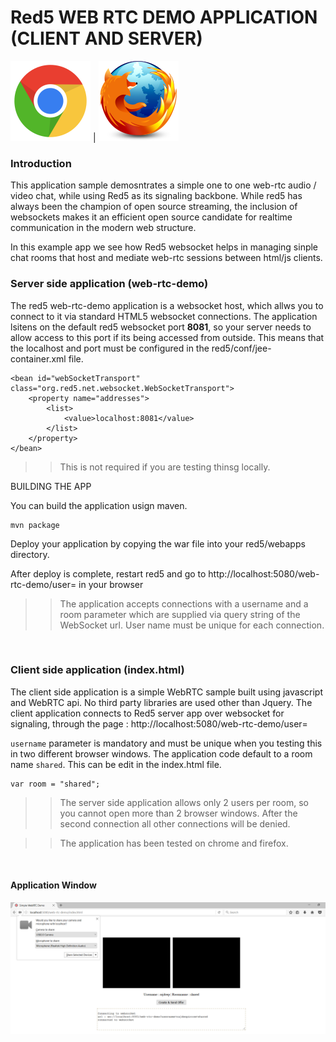 # Red5 WEB RTC DEMO APPLICATION (CLIENT AND SERVER)

![Chrome](images/chrome.png) | ![Firefox](images/firefox.png)

### Introduction

This application sample demosntrates a simple one to one web-rtc audio / video chat, while using Red5 as its signaling backbone. While  red5 has always been the champion of open source streaming, the inclusion of websockets makes it an efficient open source candidate for realtime communication in the modern web structure.

In this example app we see how Red5 websocket helps in managing sinple chat rooms that host and mediate web-rtc sessions between html/js clients.


### Server side application (web-rtc-demo)

The red5 web-rtc-demo application is a websocket host, which allws you to connect to it via standard HTML5 websocket connections. The application lsitens on the default red5 websocket port **8081**, so your server needs to allow access to this port if its being accessed from outside. This means that the localhost and port must be configured in the red5/conf/jee-container.xml file.

```
<bean id="webSocketTransport" class="org.red5.net.websocket.WebSocketTransport">
    <property name="addresses">
        <list>
            <value>localhost:8081</value>
        </list>
    </property>
</bean>

```

>> This is not required if you are testing thinsg locally.


BUILDING THE APP


You can build the application usign maven.

```
mvn package
```

Deploy your application by copying the war file into your red5/webapps directory.

After deploy is complete, restart red5 and go to http://localhost:5080/web-rtc-demo/user=<username> in your browser 


>> The application accepts connections with a username and a room parameter which are supplied via query string of the WebSocket url. User name must be unique for each connection.


<br>

### Client side application (index.html)


The client side application is a simple WebRTC sample built using javascript and WebRTC api. No third party libraries are used other than Jquery. The client application connects to Red5 server app over websocket for signaling, through the page : http://localhost:5080/web-rtc-demo/user=<username>

`username` parameter is mandatory and must be unique when you testing this in two different browser windows. The application code default to a room name `shared`. This can be edit in the index.html file.


```
var room = "shared";
```


>> The server side application allows only 2 users per room, so you cannot open more than 2 browser windows. After the second connection all other connections will be denied.


>> The application has been tested on chrome and firefox.


<br>


#### Application Window


![Firefox](images/web_rtc_demo.png)
